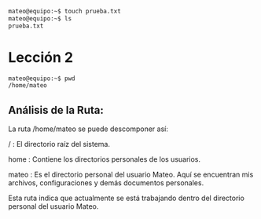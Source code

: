 ```bash
mateo@equipo:~$ touch prueba.txt
mateo@equipo:~$ ls
prueba.txt
```

# Lección 2

```bash
mateo@equipo:~$ pwd
/home/mateo
```

## Análisis de la Ruta:
La ruta /home/mateo se puede descomponer así:

/ : El directorio raíz del sistema.

home : Contiene los directorios personales de los usuarios.

mateo : Es el directorio personal del usuario Mateo. Aquí se encuentran mis archivos, configuraciones y demás documentos personales.

Esta ruta indica que actualmente se está trabajando dentro del directorio personal del usuario Mateo.